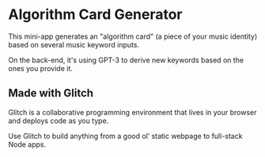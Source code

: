 # Algorithm Card Generator

This mini-app generates an "algorithm card" (a piece of your music identity) based on several music keyword inputs.

On the back-end, it's using GPT-3 to derive new keywords based on the ones you provide it.

## Made with Glitch

Glitch is a collaborative programming environment that lives in your browser and deploys code as you type.

Use Glitch to build anything from a good ol’ static webpage to full-stack Node apps.


[create-react-app]: https://create-react-app.dev
[Express]: https://expressjs.com/
[`http-proxy-middleware`]: https://github.com/chimurai/http-proxy-middleware
